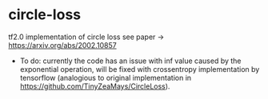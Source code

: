 # circle-loss
tf2.0 implementation of circle loss
see paper -> https://arxiv.org/abs/2002.10857
* To do: currently the code has an issue with inf value caused by the exponential operation, will be fixed with crossentropy implementation by tensorflow (analogious to original implementation in https://github.com/TinyZeaMays/CircleLoss).
